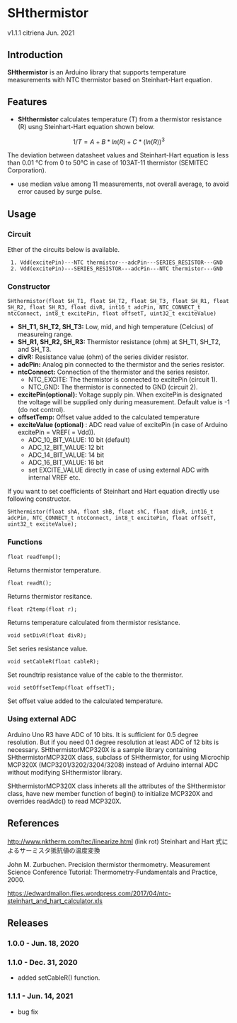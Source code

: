 # SHthermistor
 v1.1.1  citriena Jun. 2021

## Introduction
**SHthermistor** is an Arduino library that supports temperature measurements with NTC thermistor based on Steinhart-Hart equation.

## Features
* **SHthermistor** calculates temperature (T) from a thermistor resistance (R) usng Steinhart-Hart equation shown below.
```math
 1/T = A + B*ln(R) + C*(ln(R))^3
```
The deviation between datasheet values and Steinhart-Hart equation is less than 0.01 °C from 0 to 50°C in case of
103AT-11 thermistor (SEMITEC Corporation).
* use median value among 11 measurements, not overall average, to avoid error caused by surge pulse.

## Usage
### Circuit

Ether of the circuits below is available.
````
 1. Vdd(excitePin)---NTC thermistor---adcPin---SERIES_RESISTOR---GND
 2. Vdd(excitePin)---SERIES_RESISTOR---adcPin---NTC thermistor---GND
````
### Constructor
````
SHthermistor(float SH_T1, float SH_T2, float SH_T3, float SH_R1, float SH_R2, float SH_R3, float divR, int16_t adcPin, NTC_CONNECT_t ntcConnect, int8_t excitePin, float offsetT, uint32_t exciteValue)
````
* **SH\_T1, SH\_T2, SH\_T3:** Low, mid, and high temperature (Celcius) of measureing range.
* **SH\_R1, SH\_R2, SH\_R3:** Thermistor resistance (ohm) at SH_T1, SH_T2, and SH_T3.
* **divR:** Resistance value (ohm) of the series divider resistor.
* **adcPin:** Analog pin connected to the thermistor and the series resistor.
* **ntcConnect:** Connection of the thermistor and the series resistor.
  * NTC_EXCITE: The thermistor is connected to excitePin (circuit 1).
  * NTC_GND: The thermistor is connected to GND (circuit 2).
* **excitePin(optional):** Voltage supply pin. When excitePin is designated the voltage will be supplied only during measurement. Default value is -1 (do not control).
* **offsetTemp:** Offset value added to the calculated temperature
* **exciteValue (optional)** : ADC read value of excitePin (in case of Arduino excitePin = VREF( = Vdd)).
  * ADC_10_BIT_VALUE: 10 bit (default)
  * ADC_12_BIT_VALUE: 12 bit
  * ADC_14_BIT_VALUE: 14 bit
  * ADC_16_BIT_VALUE: 16 bit
  * set EXCITE_VALUE directly in case of using external ADC with internal VREF etc.

If you want to set coefficients of Steinhart and Hart equation directly use following constructor.
````
SHthermistor(float shA, float shB, float shC, float divR, int16_t adcPin, NTC_CONNECT_t ntcConnect, int8_t excitePin, float offsetT, uint32_t exciteValue);
````

### Functions
````
float readTemp();
````
Returns thermistor temperature.

````
float readR();
````
Returns thermistor resitance.
````
float r2temp(float r);
````
Returns temperature calculated from thermistor resistance.

````
void setDivR(float divR);
````
Set series resistance value.

````
void setCableR(float cableR);
````
Set roundtrip resistance value of the cable to the thermistor.

````
void setOffsetTemp(float offsetT);
````
Set offset value added to the calculated temperature.

### Using external ADC
Arduino Uno R3 have ADC of 10 bits. It is sufficient for 0.5 degree resolution. But if you need 0.1 degree resolution at least ADC of 12 bits is necessary. SHthermistorMCP320X is a sample library containing SHthermistorMCP320X class, subclass of SHthermistor, for using Microchip MCP320X (MCP3201/3202/3204/3208) instead of Arduino internal ADC without modifying SHthermistor library.

SHthermistorMCP320X class inherets all the attributes of the SHthermistor class, have new member function of begin() to initialize MCP320X and overrides readAdc() to read MCP320X.

## References
http://www.nktherm.com/tec/linearize.html (link rot) Steinhart and Hart 式によるサーミスタ抵抗値の温度変換

John M. Zurbuchen. Precision thermistor thermometry. Measurement Science Conference Tutorial: Thermometry-Fundamentals and Practice, 2000.

https://edwardmallon.files.wordpress.com/2017/04/ntc-steinhart_and_hart_calculator.xls

## Releases

### 1.0.0 - Jun. 18, 2020

### 1.1.0 - Dec. 31, 2020
* added setCableR() function.

### 1.1.1 - Jun. 14, 2021
* bug fix

